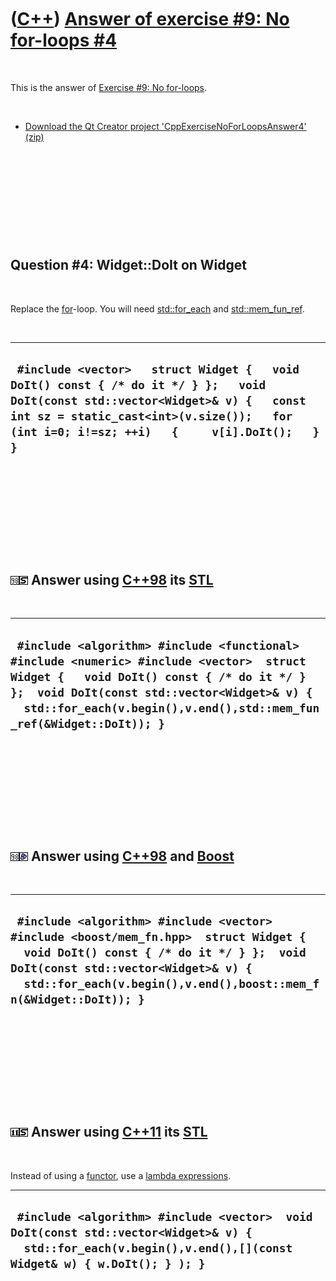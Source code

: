 



 

 

 

 

 

([C++](Cpp.md)) [Answer of exercise \#9: No for-loops \#4](CppExerciseNoForLoopsAnswer4.md)
=============================================================================================

 

This is the answer of [Exercise \#9: No
for-loops](CppExerciseNoForLoops.md).

 

-   [Download the Qt Creator project
    'CppExerciseNoForLoopsAnswer4' (zip)](CppExerciseNoForLoopsAnswer4.zip)

 

 

 

 

 

Question \#4: Widget::DoIt on Widget
------------------------------------

 

Replace the [for](CppFor.md)-loop. You will need
[std::for\_each](CppFor_each.md) and
[std::mem\_fun\_ref](CppMem_fun_ref.md).

 

  -------------------------------------------------------------------------------------------------------------------------------------------------------------------------------------------------------------------------------
  ` #include <vector>   struct Widget {   void DoIt() const { /* do it */ } };   void DoIt(const std::vector<Widget>& v) {   const int sz = static_cast<int>(v.size());   for (int i=0; i!=sz; ++i)   {     v[i].DoIt();   } }`
  -------------------------------------------------------------------------------------------------------------------------------------------------------------------------------------------------------------------------------

 

 

 

 

 

![C++98](PicCpp98.png)![STL](PicStl.png) Answer using [C++98](Cpp98.md) its [STL](CppStl.md)
----------------------------------------------------------------------------------------------

 

  -------------------------------------------------------------------------------------------------------------------------------------------------------------------------------------------------------------------------------------------------------------
  ` #include <algorithm> #include <functional> #include <numeric> #include <vector>  struct Widget {   void DoIt() const { /* do it */ } };  void DoIt(const std::vector<Widget>& v) {   std::for_each(v.begin(),v.end(),std::mem_fun_ref(&Widget::DoIt)); }`
  -------------------------------------------------------------------------------------------------------------------------------------------------------------------------------------------------------------------------------------------------------------

 

 

 

 

 

![C++98](PicCpp98.png)![Boost](PicBoost.png) Answer using [C++98](Cpp98.md) and [Boost](CppBoost.md)
------------------------------------------------------------------------------------------------------

 

  ---------------------------------------------------------------------------------------------------------------------------------------------------------------------------------------------------------------------------------------------
  ` #include <algorithm> #include <vector> #include <boost/mem_fn.hpp>  struct Widget {   void DoIt() const { /* do it */ } };  void DoIt(const std::vector<Widget>& v) {   std::for_each(v.begin(),v.end(),boost::mem_fn(&Widget::DoIt)); }`
  ---------------------------------------------------------------------------------------------------------------------------------------------------------------------------------------------------------------------------------------------

 

 

 

 

 

![C++11](PicCpp11.png)![STL](PicStl.png) Answer using [C++11](Cpp11.md) its [STL](CppStl.md)
----------------------------------------------------------------------------------------------

 

Instead of using a [functor](CppFunctor.md), use a [lambda
expressions](CppLambdaExpression.md).

  ---------------------------------------------------------------------------------------------------------------------------------------------------------------
  ` #include <algorithm> #include <vector>  void DoIt(const std::vector<Widget>& v) {   std::for_each(v.begin(),v.end(),[](const Widget& w) { w.DoIt(); } ); }`
  ---------------------------------------------------------------------------------------------------------------------------------------------------------------

 

 

 

 

 





 



